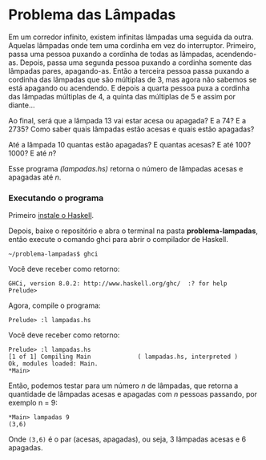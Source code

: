 # Problema das Lâmpadas

Em um corredor infinito, existem infinitas lâmpadas uma seguida da outra. Aquelas lâmpadas onde tem uma cordinha em vez do interruptor. Primeiro, passa uma pessoa puxando a cordinha de todas as lâmpadas, acendendo-as. Depois, passa uma segunda pessoa puxando a cordinha somente das lâmpadas pares, apagando-as. Então a terceira pessoa passa puxando a cordinha das lâmpadas que são múltiplas de 3, mas agora não sabemos se está apagando ou acendendo. E depois a quarta pessoa puxa a cordinha das lâmpadas múltiplas de 4, a quinta das múltiplas de 5 e assim por diante...

Ao final, será que a lâmpada 13 vai estar acesa ou apagada? E a 74? E a 2735? Como saber quais lâmpadas estão acesas e quais estão apagadas?

Até a lâmpada 10 quantas estão apagadas? E quantas acesas? E até 100? 1000? E até _n_?

Esse programa _(lampadas.hs)_ retorna o número de lâmpadas acesas e apagadas até _n_.

### Executando o programa

Primeiro [instale o Haskell](https://www.haskell.org/downloads/).

Depois, baixe o repositório e abra o terminal na pasta **problema-lampadas**, então execute o comando ghci para abrir o compilador de Haskell.
```
~/problema-lampadas$ ghci
```
Você deve receber como retorno:
```
GHCi, version 8.0.2: http://www.haskell.org/ghc/  :? for help
Prelude>
```
Agora, compile o programa:
```
Prelude> :l lampadas.hs
```
Você deve receber como retorno:
```
Prelude> :l lampadas.hs
[1 of 1] Compiling Main             ( lampadas.hs, interpreted )
Ok, modules loaded: Main.
*Main> 
```
Então, podemos testar para um número _n_ de lâmpadas, que retorna a quantidade de lâmpadas acesas e apagadas com _n_ pessoas passando, por exemplo n = 9:
```
*Main> lampadas 9
(3,6)
```
Onde ```(3,6)``` é o par (acesas, apagadas), ou seja, 3 lâmpadas acesas e 6 apagadas. 


